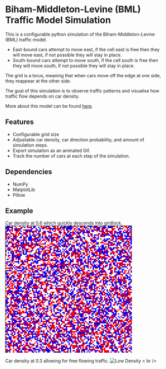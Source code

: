 # Biham-Middleton-Levine (BML) Traffic Model Simulation

This is a configurable python simulation of the Biham-Middleton-Levine (BML) traffic model. <br />

- East-bound cars attempt to move east, if the cell east is free then they will move east, if not possible they will stay in place. <br />
- South-bound cars attempt to move south, if the cell south is free then they will move south, if not possible they will stay in place. <br />

The grid is a torus, meaning that when cars move off the edge at one side, they reappear at the other side.

The goal of this simulation is to observe traffic patterns and visualise how traffic flow depends on car density.

More about this model can be found [here](https://en.wikipedia.org/wiki/Biham%E2%80%93Middleton%E2%80%93Levine_traffic_model).

## Features
- Configurable grid size
- Adjustable car density, car direction probability, and amount of simulation steps.
- Export simulation as an animated Gif.
- Track the number of cars at each step of the simulation.

## Dependencies
- NumPy
- MatplotLib
- Pillow

## Example
Car density at 0.6 which quickly descends into gridlock. <br />
![BML Simulation](./bml_sim.gif)  <br />

Car density at 0.3 allowing for free flowing traffic.
![Low Density](./lowDensity.gif) < br />
